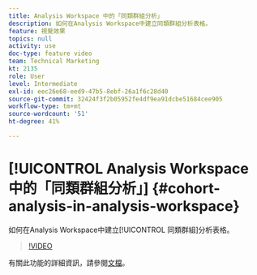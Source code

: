 ```yaml
---
title: Analysis Workspace 中的「同類群組分析」
description: 如何在Analysis Workspace中建立同類群組分析表格。
feature: 視覺效果
topics: null
activity: use
doc-type: feature video
team: Technical Marketing
kt: 2135
role: User
level: Intermediate
exl-id: eec26e68-eed9-47b5-8ebf-26a1f6c28d40
source-git-commit: 32424f3f2b05952fe4df9ea91dcbe51684cee905
workflow-type: tm+mt
source-wordcount: '51'
ht-degree: 41%

---
```


# [!UICONTROL Analysis Workspace 中的「同類群組分析」] {#cohort-analysis-in-analysis-workspace}

如何在Analysis Workspace中建立[!UICONTROL 同類群組]分析表格。

>[!VIDEO](https://video.tv.adobe.com/v/23990/?quality=12)

有關此功能的詳細資訊，請參閱[文檔](https://marketing.adobe.com/resources/help/zh_TW/analytics/analysis-workspace/cohort_analysis.html)。
